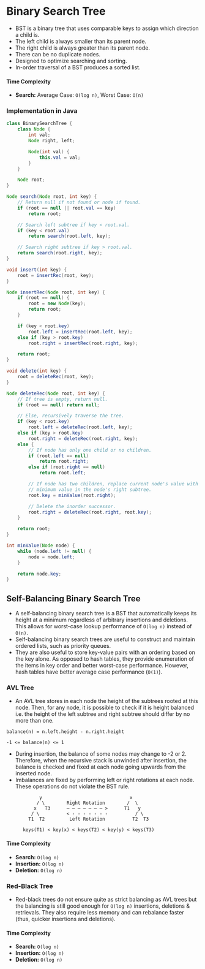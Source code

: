 # Binary Search Tree

- BST is a binary tree that uses comparable keys to assign which direction a child is.
- The left child is always smaller than its parent node.
- The right child is always greater than its parent node.
- There can be no duplicate nodes.
- Designed to optimize searching and sorting.
- In-order traversal of a BST produces a sorted list.

#### Time Complexity

- **Search:** Average Case: `O(log n)`, Worst Case: `O(n)`

### Implementation in Java

```java
class BinarySearchTree {
    class Node {
        int val;
        Node right, left;

        Node(int val) {
            this.val = val;
        }
    }

    Node root;
}
```

```java
Node search(Node root, int key) {
    // Return null if not found or node if found.
    if (root == null || root.val == key)
        return root;

    // Search left subtree if key < root.val.
    if (key < root.val)
        return search(root.left, key);

    // Search right subtree if key > root.val.
    return search(root.right, key);
}
```

```java
void insert(int key) {
    root = insertRec(root, key);
}

Node insertRec(Node root, int key) {
    if (root == null) {
        root = new Node(key);
        return root;
    }

    if (key < root.key)
        root.left = insertRec(root.left, key);
    else if (key > root.key)
        root.right = insertRec(root.right, key);

    return root;
}
```

```java
void delete(int key) {
    root = deleteRec(root, key);
}

Node deleteRec(Node root, int key) {
    // If tree is empty, return null.
    if (root == null) return null;

    // Else, recursively traverse the tree.
    if (key < root.key)
        root.left = deleteRec(root.left, key);
    else if (key > root.key)
        root.right = deleteRec(root.right, key);
    else {
        // If node has only one child or no children.
        if (root.left == null)
            return root.right;
        else if (root.right == null)
            return root.left;

        // If node has two children, replace current node's value with the
        // minimum value in the node's right subtree.
        root.key = minValue(root.right);

        // Delete the inorder successor.
        root.right = deleteRec(root.right, root.key);
    }

    return root;
}

int minValue(Node node) {
    while (node.left != null) {
        node = node.left;
    }

    return node.key;
}
```

## Self-Balancing Binary Search Tree

- A self-balancing binary search tree is a BST that automatically keeps its height at a minimum regardless of arbitrary insertions and deletions. This allows for worst-case lookup performance of `O(log n)` instead of `O(n)`.
- Self-balancing binary search trees are useful to construct and maintain ordered lists, such as priority queues.
- They are also useful to store key-value pairs with an ordering based on the key alone. As opposed to hash tables, they provide enumeration of the items in key order and better worst-case performance. However, hash tables have better average case performance (`O(1)`).

### AVL Tree

- An AVL tree stores in each node the height of the subtrees rooted at this node. Then, for any node, it is possible to check if it is height balanced i.e. the height of the left subtree and right subtree should differ by no more than one.

```
balance(n) = n.left.height - n.right.height
```

```
-1 <= balance(n) <= 1
```

- During insertion, the balance of some nodes may change to -2 or 2. Therefore, when the recursive stack is unwinded after insertion, the balance is checked and fixed at each node going upwards from the inserted node.
- Imbalances are fixed by performing left or right rotations at each node. These operations do not violate the BST rule.

```
            y                                x
           / \        Right Rotation        /  \
          x   T3      – – – – – – – >      T1   y
         / \          < - - - - - - -          / \
        T1  T2         Left Rotation          T2  T3

      keys(T1) < key(x) < keys(T2) < key(y) < keys(T3)
```

#### Time Complexity

- **Search:** `O(log n)`
- **Insertion:** `O(log n)`
- **Deletion:** `O(log n)`

### Red-Black Tree

- Red-black trees do not ensure quite as strict balancing as AVL trees but the balancing is still good enough for `O(log n)` insertions, deletions & retrievals. They also require less memory and can rebalance faster (thus, quicker insertions and deletions).

#### Time Complexity

- **Search:** `O(log n)`
- **Insertion:** `O(log n)`
- **Deletion:** `O(log n)`
